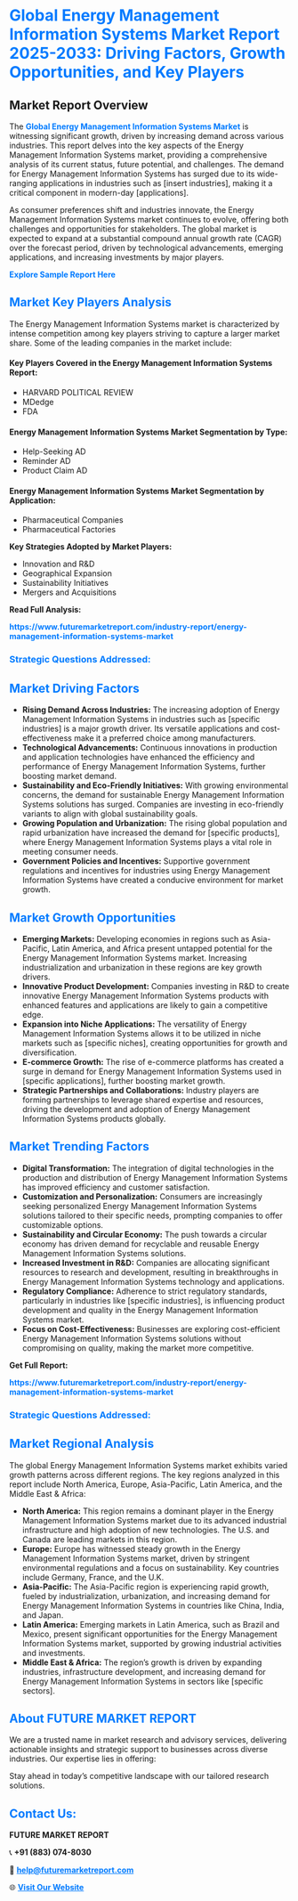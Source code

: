 <h1 style="color: #007BFF;">Global Energy Management Information Systems Market Report 2025-2033: Driving Factors, Growth Opportunities, and Key Players</h1>

<section id="overview">
<h2>Market Report Overview</h2>
<p>The <a href="https://www.futuremarketreport.com/industry-report/energy-management-information-systems-market" style="color: #007BFF; text-decoration: none;"><strong>Global Energy Management Information Systems Market</strong></a> is witnessing significant growth, driven by increasing demand across various industries. This report delves into the key aspects of the Energy Management Information Systems market, providing a comprehensive analysis of its current status, future potential, and challenges. The demand for Energy Management Information Systems has surged due to its wide-ranging applications in industries such as [insert industries], making it a critical component in modern-day [applications].</p>
<p>As consumer preferences shift and industries innovate, the Energy Management Information Systems market continues to evolve, offering both challenges and opportunities for stakeholders. The global market is expected to expand at a substantial compound annual growth rate (CAGR) over the forecast period, driven by technological advancements, emerging applications, and increasing investments by major players.</p>
</section>

<section id="overview">
<p><a href="https://www.futuremarketreport.com/request-sample/reportId=34628" style="color: #007BFF; text-decoration: none;"><strong>Explore Sample Report Here</strong></a></p>
</section>

<section id="key-players">
<h2 style="color: #007BFF;">Market Key Players Analysis</h2>
<p>The Energy Management Information Systems market is characterized by intense competition among key players striving to capture a larger market share. Some of the leading companies in the market include:</p>
<h4>Key Players Covered in the Energy Management Information Systems Report:</h4>
<ul><li>HARVARD POLITICAL REVIEW</li><li>MDedge</li><li>FDA</li></ul>
<h4>Energy Management Information Systems Market Segmentation by Type:</h4>
<ul><li>Help-Seeking AD</li><li>Reminder AD</li><li>Product Claim AD</li></ul>

<h4>Energy Management Information Systems Market Segmentation by Application:</h4>
<ul><li>Pharmaceutical Companies</li><li>Pharmaceutical Factories</li></ul>
<p><strong>Key Strategies Adopted by Market Players:</strong></p>
<ul>
<li>Innovation and R&D</li>
<li>Geographical Expansion</li>
<li>Sustainability Initiatives</li>
<li>Mergers and Acquisitions</li>
</ul>
</section>

<section>
<p><strong>Read Full Analysis: </strong></p><a href="https://www.futuremarketreport.com/industry-report/energy-management-information-systems-market" style="color: #007BFF; text-decoration: none;"><strong>https://www.futuremarketreport.com/industry-report/energy-management-information-systems-market</strong></a>
<h3 style="color: #007BFF;">Strategic Questions Addressed:</h3>
</section>

<section id="driving-factors">
<h2 style="color: #007BFF;">Market Driving Factors</h2>
<ul>
<li><strong>Rising Demand Across Industries:</strong> The increasing adoption of Energy Management Information Systems in industries such as [specific industries] is a major growth driver. Its versatile applications and cost-effectiveness make it a preferred choice among manufacturers.</li>
<li><strong>Technological Advancements:</strong> Continuous innovations in production and application technologies have enhanced the efficiency and performance of Energy Management Information Systems, further boosting market demand.</li>
<li><strong>Sustainability and Eco-Friendly Initiatives:</strong> With growing environmental concerns, the demand for sustainable Energy Management Information Systems solutions has surged. Companies are investing in eco-friendly variants to align with global sustainability goals.</li>
<li><strong>Growing Population and Urbanization:</strong> The rising global population and rapid urbanization have increased the demand for [specific products], where Energy Management Information Systems plays a vital role in meeting consumer needs.</li>
<li><strong>Government Policies and Incentives:</strong> Supportive government regulations and incentives for industries using Energy Management Information Systems have created a conducive environment for market growth.</li>
</ul>
</section>

<section id="growth-opportunities">
<h2 style="color: #007BFF;">Market Growth Opportunities</h2>
<ul>
<li><strong>Emerging Markets:</strong> Developing economies in regions such as Asia-Pacific, Latin America, and Africa present untapped potential for the Energy Management Information Systems market. Increasing industrialization and urbanization in these regions are key growth drivers.</li>
<li><strong>Innovative Product Development:</strong> Companies investing in R&D to create innovative Energy Management Information Systems products with enhanced features and applications are likely to gain a competitive edge.</li>
<li><strong>Expansion into Niche Applications:</strong> The versatility of Energy Management Information Systems allows it to be utilized in niche markets such as [specific niches], creating opportunities for growth and diversification.</li>
<li><strong>E-commerce Growth:</strong> The rise of e-commerce platforms has created a surge in demand for Energy Management Information Systems used in [specific applications], further boosting market growth.</li>
<li><strong>Strategic Partnerships and Collaborations:</strong> Industry players are forming partnerships to leverage shared expertise and resources, driving the development and adoption of Energy Management Information Systems products globally.</li>
</ul>
</section>

<section id="trending-factors">
<h2 style="color: #007BFF;">Market Trending Factors</h2>
<ul>
<li><strong>Digital Transformation:</strong> The integration of digital technologies in the production and distribution of Energy Management Information Systems has improved efficiency and customer satisfaction.</li>
<li><strong>Customization and Personalization:</strong> Consumers are increasingly seeking personalized Energy Management Information Systems solutions tailored to their specific needs, prompting companies to offer customizable options.</li>
<li><strong>Sustainability and Circular Economy:</strong> The push towards a circular economy has driven demand for recyclable and reusable Energy Management Information Systems solutions.</li>
<li><strong>Increased Investment in R&D:</strong> Companies are allocating significant resources to research and development, resulting in breakthroughs in Energy Management Information Systems technology and applications.</li>
<li><strong>Regulatory Compliance:</strong> Adherence to strict regulatory standards, particularly in industries like [specific industries], is influencing product development and quality in the Energy Management Information Systems market.</li>
<li><strong>Focus on Cost-Effectiveness:</strong> Businesses are exploring cost-efficient Energy Management Information Systems solutions without compromising on quality, making the market more competitive.</li>
</ul>
</section>

<section>
<p><strong>Get Full Report: </strong></p><a href="https://www.futuremarketreport.com/industry-report/energy-management-information-systems-market" style="color: #007BFF; text-decoration: none;"><strong>https://www.futuremarketreport.com/industry-report/energy-management-information-systems-market</strong></a>
<h3 style="color: #007BFF;">Strategic Questions Addressed:</h3>
</section>


<section id="regional-analysis">
<h2 style="color: #007BFF;">Market Regional Analysis</h2>
<p>The global Energy Management Information Systems market exhibits varied growth patterns across different regions. The key regions analyzed in this report include North America, Europe, Asia-Pacific, Latin America, and the Middle East & Africa:</p>
<ul>
<li><strong>North America:</strong> This region remains a dominant player in the Energy Management Information Systems market due to its advanced industrial infrastructure and high adoption of new technologies. The U.S. and Canada are leading markets in this region.</li>
<li><strong>Europe:</strong> Europe has witnessed steady growth in the Energy Management Information Systems market, driven by stringent environmental regulations and a focus on sustainability. Key countries include Germany, France, and the U.K.</li>
<li><strong>Asia-Pacific:</strong> The Asia-Pacific region is experiencing rapid growth, fueled by industrialization, urbanization, and increasing demand for Energy Management Information Systems in countries like China, India, and Japan.</li>
<li><strong>Latin America:</strong> Emerging markets in Latin America, such as Brazil and Mexico, present significant opportunities for the Energy Management Information Systems market, supported by growing industrial activities and investments.</li>
<li><strong>Middle East & Africa:</strong> The region’s growth is driven by expanding industries, infrastructure development, and increasing demand for Energy Management Information Systems in sectors like [specific sectors].</li>
</ul>
</section>

<footer>
<h2 style="color: #007BFF;">About FUTURE MARKET REPORT</h2>
<p>We are a trusted name in market research and advisory services, delivering actionable insights and strategic support to businesses across diverse industries. Our expertise lies in offering:</p>

<p>Stay ahead in today’s competitive landscape with our tailored research solutions.</p>

<h2 style="color: #007BFF;">Contact Us:</h2>
<p><strong>FUTURE MARKET REPORT</strong></p>
<p>📞 <strong>+91 (883) 074-8030</strong></p>
<p>📧 <strong><a href="mailto:help@futuremarketreport.com" style="color: #007BFF;">help@futuremarketreport.com</a></strong></p>
<p>🌐 <strong><a href="https://www.futuremarketreport.com/" style="color: #007BFF;">Visit Our Website</a></strong></p>
</footer>